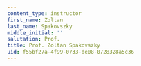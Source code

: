 ```yaml
---
content_type: instructor
first_name: Zoltan
last_name: Spakovszky
middle_initial: ''
salutation: Prof.
title: Prof. Zoltan Spakovszky
uid: f55bf27a-4f99-0733-de08-0728328a5c36
---
```

